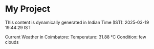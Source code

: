 # My Project

This content is dynamically generated in Indian Time (IST): 2025-03-19 19:44:29 IST


Current Weather in Coimbatore:
Temperature: 31.88 °C
Condition: few clouds
